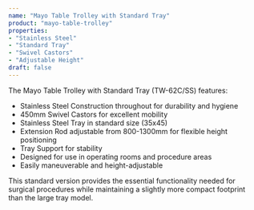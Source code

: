 ```yaml
---
name: "Mayo Table Trolley with Standard Tray"
product: "mayo-table-trolley"
properties:
- "Stainless Steel"
- "Standard Tray"
- "Swivel Castors"
- "Adjustable Height"
draft: false
---
```


The Mayo Table Trolley with Standard Tray (TW-62C/SS) features:

- Stainless Steel Construction throughout for durability and hygiene
- 450mm Swivel Castors for excellent mobility
- Stainless Steel Tray in standard size (35x45)
- Extension Rod adjustable from 800-1300mm for flexible height positioning
- Tray Support for stability
- Designed for use in operating rooms and procedure areas
- Easily maneuverable and height-adjustable

This standard version provides the essential functionality needed for surgical procedures while maintaining a slightly more compact footprint than the large tray model.
